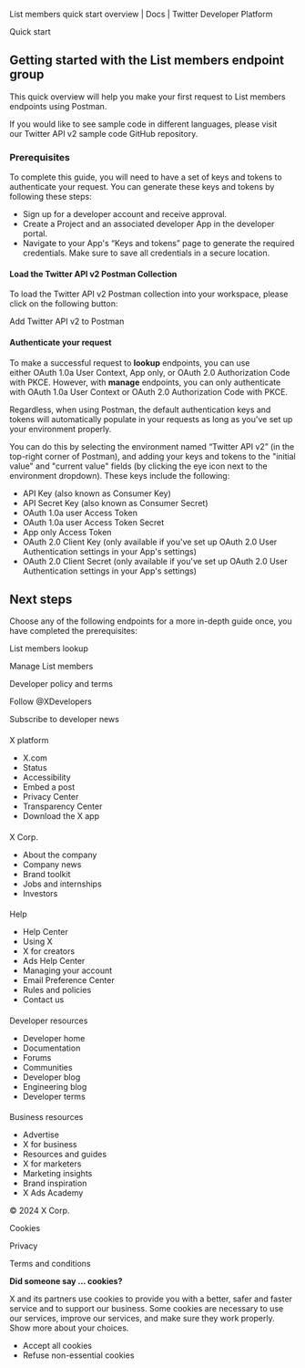 
List members quick start overview | Docs | Twitter Developer Platform 

Quick start

Getting started with the List members endpoint group
----------------------------------------------------

This quick overview will help you make your first request to List members endpoints using Postman.

If you would like to see sample code in different languages, please visit our Twitter API v2 sample code GitHub repository. 

### Prerequisites

To complete this guide, you will need to have a set of keys and tokens to authenticate your request. You can generate these keys and tokens by following these steps:

* Sign up for a developer account and receive approval.
* Create a Project and an associated developer App in the developer portal.
* Navigate to your App's “Keys and tokens” page to generate the required credentials. Make sure to save all credentials in a secure location.

#### Load the Twitter API v2 Postman Collection

To load the Twitter API v2 Postman collection into your workspace, please click on the following button:

Add Twitter API v2 to Postman

#### Authenticate your request

To make a successful request to **lookup** endpoints, you can use either OAuth 1.0a User Context, App only, or OAuth 2.0 Authorization Code with PKCE. However, with **manage** endpoints, you can only authenticate with OAuth 1.0a User Context or OAuth 2.0 Authorization Code with PKCE.

Regardless, when using Postman, the default authentication keys and tokens will automatically populate in your requests as long as you've set up your environment properly. 

You can do this by selecting the environment named “Twitter API v2” (in the top-right corner of Postman), and adding your keys and tokens to the "initial value" and "current value" fields (by clicking the eye icon next to the environment dropdown). These keys include the following:

* API Key (also known as Consumer Key)
* API Secret Key (also known as Consumer Secret)
* OAuth 1.0a user Access Token
* OAuth 1.0a user Access Token Secret
* App only Access Token
* OAuth 2.0 Client Key (only available if you've set up OAuth 2.0 User Authentication settings in your App's settings)
* OAuth 2.0 Client Secret (only available if you've set up OAuth 2.0 User Authentication settings in your App's settings)

Next steps
----------

Choose any of the following endpoints for a more in-depth guide once, you have completed the prerequisites:

List members lookup

Manage List members

Developer policy and terms

Follow @XDevelopers

Subscribe to developer news

#### 
 X platform

* X.com
* Status
* Accessibility
* Embed a post
* Privacy Center
* Transparency Center
* Download the X app

#### 
 X Corp.

* About the company
* Company news
* Brand toolkit
* Jobs and internships
* Investors

#### 
 Help

* Help Center
* Using X
* X for creators
* Ads Help Center
* Managing your account
* Email Preference Center
* Rules and policies
* Contact us

#### 
 Developer resources

* Developer home
* Documentation
* Forums
* Communities
* Developer blog
* Engineering blog
* Developer terms

#### 
 Business resources

* Advertise
* X for business
* Resources and guides
* X for marketers
* Marketing insights
* Brand inspiration
* X Ads Academy

 © 2024 X Corp.

Cookies

Privacy

Terms and conditions

**Did someone say … cookies?**  

 X and its partners use cookies to provide you with a better, safer and
 faster service and to support our business. Some cookies are necessary to use
 our services, improve our services, and make sure they work properly.
 Show more about your choices.

* Accept all cookies
* Refuse non-essential cookies